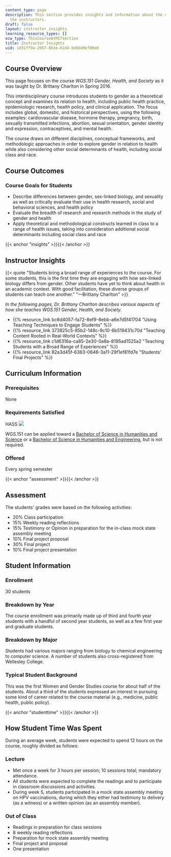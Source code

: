 ```yaml
---
content_type: page
description: This section provides insights and information about the course from
  the instructors.
draft: false
layout: instructor_insights
learning_resource_types: []
ocw_type: ThisCourseAtMITSection
title: Instructor Insights
uid: 1d31ff9a-2057-8b3e-61d4-bdbbd0ef00e0
---
```

## Course Overview

This page focuses on the course _WGS.151 Gender, Health, and Society_ as it was taught by Dr. Brittany Charlton in Spring 2016.

This interdisciplinary course introduces students to gender as a theoretical concept and examines its relation to health, including public health practice, epidemiologic research, health policy, and clinical application. The focus includes global, domestic, and historical perspectives, using the following examples: cardiovascular disease, hormone therapy, pregnancy, birth, sexually transmitted infections, abortion, sexual orientation, gender identity and expression, contraceptives, and mental health.

The course draws on different disciplines, conceptual frameworks, and methodologic approaches in order to explore gender in relation to health while also considering other social determinants of health, including social class and race.

## Course Outcomes

### Course Goals for Students

- Describe differences between gender, sex-linked biology, and sexuality as well as critically evaluate their use in health research, social and behavioral sciences, and health policy
- Evaluate the breadth of research and research methods in the study of gender and health
- Apply theoretical and methodological constructs learned in class to a range of health issues, taking into consideration additional social determinants including social class and race

{{< anchor "insights" >}}{{< /anchor >}}

## Instructor Insights

{{< quote "Students bring a broad range of experiences to the course. For some students, this is the first time they are engaging with how sex-linked biology differs from gender. Other students have yet to think about health in an academic context. With good facilitation, these diverse groups of students can teach one another." "—Brittany Charlton" >}}

_In the following pages, Dr. Brittany Charlton describes various aspects of how she teaches WGS.151 Gender, Health, and Society._

- {{% resource_link bc6d4057-fa72-8ef9-8ebb-a6e7d5f41704 "Using Teaching Techniques to Engage Students" %}}
- {{% resource_link 373825c5-85b2-148c-9c10-6b519431c70d "Teaching Content Rooted in Real-World Contexts" %}}
- {{% resource_link c1d6316a-ca85-2e30-0a8a-8195ad1525a2 "Teaching Students with a Broad Range of Experiences" %}}
- {{% resource_link 82a3d45f-6363-0646-3a11-29f1ef81fd7e "Students’ Final Projects" %}}

## Curriculum Information

### Prerequisites

None

### Requirements Satisfied

HASS ![](/images/educator/icon-question-hass.png)

WGS.151 can be applied toward a [Bachelor of Science in Humanities and Science](http://catalog.mit.edu/interdisciplinary/undergraduate-programs/degrees/humanities-science/) or a [Bachelor of Science in Humanities and Engineering](http://catalog.mit.edu/interdisciplinary/undergraduate-programs/degrees/humanities-engineering/), but is not required.

### Offered

Every spring semester

{{< anchor "assessment" >}}{{< /anchor >}}

## Assessment

The students' grades were based on the following activities:

- 20% Class participation
- 15% Weekly reading reflections
- 15% Testimony or Opinion in preparation for the in-class mock state assembly meeting
- 10% Final project proposal
- 30% Final project
- 10% Final project presentation

## Student Information

### Enrollment

30 students

### Breakdown by Year

The course enrollment was primarily made up of third and fourth year students with a handful of second year students, as well as a few first year and graduate students.

### Breakdown by Major

Students had various majors ranging from biology to chemical engineering to computer science. A number of students also cross-registered from Wellesley College.

### Typical Student Background

This was the first Women and Gender Studies course for about half of the students. About a third of the students expressed an interest in pursuing some kind of career related to the course material (e.g., medicine, public health, public policy).

{{< anchor "studenttime" >}}{{< /anchor >}}

## How Student Time Was Spent

During an average week, students were expected to spend 12 hours on the course, roughly divided as follows:

### Lecture

- Met once a week for 3 hours per session; 10 sessions total; mandatory attendance.
- All students were expected to complete the readings and to participate in classroom discussions and activities.
- During week 5, students participated in a mock state assembly meeting on HPV vaccinations, during which they either had testimony to delivery (as a witness) or a written opinion (as an assembly member).

### Out of Class

- Readings in preparation for class sessions
- 8 weekly reading reflections
- Preparation for mock state assembly meeting
- Final project and proposal
- One presentation
